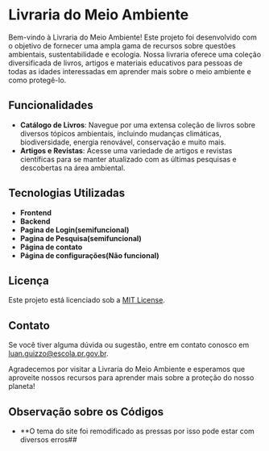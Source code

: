 # Livraria do Meio Ambiente 

Bem-vindo à Livraria do Meio Ambiente! Este projeto foi desenvolvido com o objetivo de fornecer uma ampla gama de recursos sobre questões ambientais, sustentabilidade e ecologia. Nossa livraria oferece uma coleção diversificada de livros, artigos e materiais educativos para pessoas de todas as idades interessadas em aprender mais sobre o meio ambiente e como protegê-lo. 

## Funcionalidades 

- **Catálogo de Livros**: Navegue por uma extensa coleção de livros sobre diversos tópicos ambientais, incluindo mudanças climáticas, biodiversidade, energia renovável, conservação e muito mais.
- **Artigos e Revistas**: Acesse uma variedade de artigos e revistas científicas para se manter atualizado com as últimas pesquisas e descobertas na área ambiental. 

## Tecnologias Utilizadas 

- **Frontend**
- **Backend**
- **Pagina de Login(semifuncional)**
- **Pagina de Pesquisa(semifuncional)**
- **Página de contato**
- **Página de configurações(Não funcional)**

## Licença 

Este projeto está licenciado sob a [MIT License](LICENSE). 

## Contato 

Se você tiver alguma dúvida ou sugestão, entre em contato conosco em [luan.guizzo@escola.pr.gov.br](mailto:luan.guizzo@escola.pr.gov.br). 

Agradecemos por visitar a Livraria do Meio Ambiente e esperamos que aproveite nossos recursos para aprender mais sobre a proteção do nosso planeta! 

## Observação sobre os Códigos 

- **O tema do site foi remodificado as pressas por isso pode estar com diversos erros##